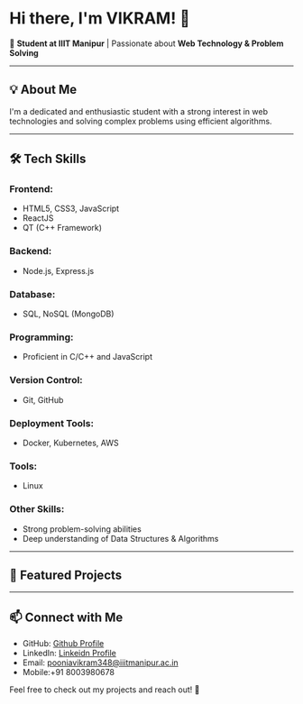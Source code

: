 # Hi there, I'm VIKRAM! 👋

🚀 **Student at IIIT Manipur** | Passionate about **Web Technology & Problem Solving**

---

## 💡 About Me
I'm a dedicated and enthusiastic student with a strong interest in web technologies and solving complex problems using efficient algorithms.

---

## 🛠️ Tech Skills

### Frontend:
- HTML5, CSS3, JavaScript
- ReactJS
- QT (C++ Framework)

### Backend:
- Node.js, Express.js

### Database:
- SQL, NoSQL (MongoDB)

### Programming:
- Proficient in C/C++ and JavaScript

### Version Control:
- Git, GitHub

### Deployment Tools:
- Docker, Kubernetes, AWS

### Tools:
- Linux

### Other Skills:
- Strong problem-solving abilities
- Deep understanding of Data Structures & Algorithms

---

## 📌 Featured Projects


---

## 📫 Connect with Me
- GitHub: [Github Profile](https://github.com/Vikrampoonia)
- LinkedIn: [Linkeidn Profile](https://www.linkedin.com/in/vikram-poonia-3497121b0/)
- Email: pooniavikram348@iiitmanipur.ac.in
- Mobile:+91 8003980678

Feel free to check out my projects and reach out! 🚀
